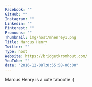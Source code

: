 ```yaml
---
Facebook: ""
GitHub: ""
Instagram: ""
Linkedin: ""
Pinterest: ""
Pronouns: ""
Thumbnail: img/host/mhenrey1.png
Title: Marcus Henry
Twitter: ""
Type: host
Website: https://bridgetkromhout.com/
YouTube: ""
date: "2016-12-08T20:55:58-06:00"
---
```

Marcus Henry is a cute tabootie :)